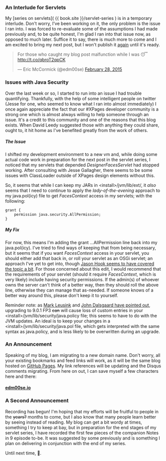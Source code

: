 ### An Interlude for Servlets
My [series on servlets]( {{ book.site }}/servlet-series ) is in a temporary interlude. Don't worry, I've been working on it, the only problem is the issue I ran into. I was forced to re-evaluate some of the assumptions I had made previously and, to be quite honest, I'm glad I ran into that issue now, as opposed to <span data-toggle="tooltip" title="when I would feel more like a monkey that bangs on a keyboard all day">much later</span>. Suffice it to say, there is much more to come and I am excited to bring my next post, but I won't publish it [again](//twitter.com/edm00se/status/571629407695069184) until it's ready.

<blockquote class="twitter-tweet" lang="en"><p>For those who caught my blog post malfunction while I was 😴&#10;<a href="http://t.co/qbroT2qpCK">http://t.co/qbroT2qpCK</a></p>&mdash; Eric McCormick (@edm00se) <a href="https://twitter.com/edm00se/status/571667777800417280">February 28, 2015</a></blockquote>
<script async src="http://platform.twitter.com/widgets.js" charset="utf-8"></script>

### Issues with Java Security
Over the last week or so, I started to run into an issue I had trouble quantifying. Thankfully, with the help of some intelligent people on twitter (Jesse for one, who seemed to know what I ran into almost immediately) I once again appreciate the fact that our #XPages developer community is a strong one which is almost always willing to help someone through an issue. It's a credit to this community and one of the reasons that this blog exists. When David Leedy suggested those with anything they could share, ought to, it hit home as I've benefited greatly from the work of others.

##### The Issue
I shifted my development environment to a new vm and, while doing some actual code work in preparation for the next post in the servlet series, I noticed that my servlets that depended _DesignerFacesServlet_ had stopped working. After consulting with Jesse Gallagher, there seems to be some issues with ClassLoader outside of XPages design elements without this.

So, it seems that while I can keep my JARs in &lt;install&gt;/jvm/lib/ext/, it *also* seems that I need to continue to apply the *lady-of-the-evening* approach to my java.pol(icy) file to get _FacesContext_ access in my servlets; with the following:

```
grant {
	permission java.security.AllPermission;
}
```

##### My Fix
For now, this means I'm adding the grant ...AllPermission line back into my java.pol(icy). I've tried to find ways of keeping that from being necessary, but it seems that if you want _FacesContext_ access in your servlet, you should either add that back in, or roll your servlet as an OSGi servlet; an approach I've yet to get into, though [Jason Hook seems to have covered the topic a bit](//8b30b0.wordpress.com/). For those concerned about this edit, I would recommend that the requirements of your servlet (should it require _FacesContext_, which is very likely) include having security permissions. If the admin(s) of whoever owns the server can't think of a better way, then they should roll the above line, otherwise they can manage that as-needed. If someone knows of a better way around this, please don't keep it to yourself.

Reminder note: as [Mark Leusink](//linqed.eu/2014/06/25/considering-a-domino-upgrade-beware-of-custom-java-security-policies/) and [John Dalsgaard have pointed out](//www.dalsgaard-data.eu/blog/java-security-in-ibm-domino/), upgrading to 9.0.1 FP3 <s>can</s> will cause loss of custom entries in your &lt;install&gt;/jvm/lib/security/java.policy file; this seems to have to do with the JVM updates. An ideal is to keep your changes in a &lt;install&gt;/jvm/lib/security/java.pol file, which gets interpreted with the same syntax as java.policy, and is less likely to be overwritten during an upgrade.

### An Announcement
Speaking of my blog, I am migrating to a new domain name. Don't worry, all your existing bookmarks and feed links will work, as it will be the same blog hosted on [GitHub Pages](https://pages.github.com/). My link references will be updating and the Disqus comments migrating. From here on out, I can save myself a few characters here and there:


#### **[edm00se.io](//edm00se.io/)**<br />

### A Second Announcement
Recording has begun! I'm hoping that my efforts will be fruitful to people in the <s>years?</s> months to come, but I also know that many people learn better by seeing instead of reading. My blog can get a bit wordy at times, something I try to keep at bay, but in preparation for the end stages of my servlet series, I have recorded the first few pieces of the companion Notes in 9 episode to-be. It was suggested by some previously and is something I plan on delivering in conjunction with the end of my series.

Until next time, <span data-toggle="tooltip" title="cheers!">:beers:</span>.